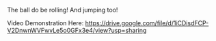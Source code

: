 The ball do be rolling!
And jumping too!

Video Demonstration Here: https://drive.google.com/file/d/1iCDisdFCP-V2DnwnWVFwvLe5o0GFx3e4/view?usp=sharing
